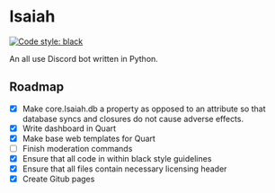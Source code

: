 # Isaiah

[![Code style: black](https://img.shields.io/badge/code%20style-black-000000.svg)](https://github.com/psf/black)

An all use Discord bot written in Python.


## Roadmap

- [X] Make core.Isaiah.db a property as opposed to an attribute so that database syncs and closures do not cause adverse effects.
- [X] Write dashboard in Quart
- [X] Make base web templates for Quart
- [ ] Finish moderation commands
- [X] Ensure that all code in within black style guidelines
- [X] Ensure that all files contain necessary licensing header
- [X] Create Gitub pages
